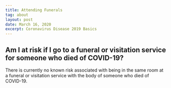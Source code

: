 ```yaml
---
title: Attending Funerals
tag: about
layout: post
date: March 16, 2020
excerpt: Coronavirus Disease 2019 Basics
---
```


<h2> Am I at risk if I go to a funeral or visitation service for someone who died of COVID-19? </h2>
There is currently no known risk associated with being in the same room at a funeral or visitation service with the body of someone who died of COVID-19.
